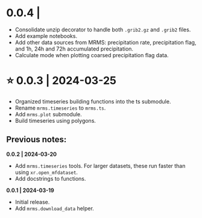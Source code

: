 # 0.0.4 | 
- Consolidate unzip decorator to handle both `.grib2.gz` and `.grib2` files.
- Add example notebooks.
- Add other data sources from MRMS: precipitation rate, precipitation flag, and 1h, 24h and 72h accumulated precipitation. 
- Calculate mode when plotting coarsed precipitation flag data.

# ⭐ 0.0.3 | 2024-03-25
- Organized timeseries building functions into the ts submodule.
- Rename `mrms.timeseries` to `mrms.ts`.
- Add `mrms.plot` submodule.
- Build timeseries using polygons.


## Previous notes:

**0.0.2 | 2024-03-20**
- Add `mrms.timeseries` tools. For larger datasets, these run faster than using `xr.open_mfdataset`.
- Add docstrings to functions.

**0.0.1 | 2024-03-19**
- Initial release.
- Add `mrms.download_data` helper.